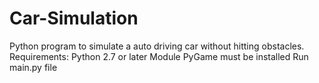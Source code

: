 # Car-Simulation
Python program to simulate a auto driving car without hitting obstacles.
Requirements: Python 2.7 or later
Module PyGame must be installed
Run main.py file

